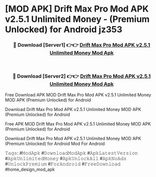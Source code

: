 # [MOD APK] Drift Max Pro Mod APK v2.5.1 Unlimited Money - (Premium Unlocked) for Android jz353



<div align="center">
<h3>🔴 Download [Server1] 👉👉 <a href="https://momento.my/?title=Drift_Max_Pro_Mod_APK_v2.5.1_Unlimited_Money">Drift Max Pro Mod APK v2.5.1 Unlimited Money Mod Apk</a></h3><br>

<h3>🔴 Download [Server2] 👉👉 <a href="https://momento.my/?title=Drift_Max_Pro_Mod_APK_v2.5.1_Unlimited_Money">Drift Max Pro Mod APK v2.5.1 Unlimited Money Mod Apk</a></h3>
</div>



Free Download APK MOD Drift Max Pro Mod APK v2.5.1 Unlimited Money MOD APK (Premium Unlocked) for Android

Download Drift Max Pro Mod APK v2.5.1 Unlimited Money MOD APK (Premium Unlocked) for Android

Free APK MOD Drift Max Pro Mod APK v2.5.1 Unlimited Money MOD APK (Premium Unlocked) for Android

Download Drift Max Pro Mod APK v2.5.1 Unlimited Money MOD APK (Premium Unlocked) for Android Mod For Android

𝚃𝚊𝚐𝚜: #𝙼𝚘𝚍𝙰𝚙𝚔 #𝙳𝚘𝚠𝚗𝚕𝚘𝚊𝚍𝙼𝚘𝚍𝙰𝚙𝚔 #𝙰𝚙𝚔𝙻𝚊𝚝𝚎𝚜𝚝𝚅𝚎𝚛𝚜𝚒𝚘𝚗 #𝙰𝚙𝚔𝚄𝚗𝚕𝚒𝚖𝚒𝚝𝚎𝚍𝙼𝚘𝚗𝚎𝚢 #𝙰𝚙𝚔𝚄𝚗𝚕𝚘𝚌𝚔𝙰𝚕𝚕 #𝙰𝚙𝚔𝙽𝚘𝙰𝚍𝚜 #𝚄𝚗𝚕𝚘𝚌𝚔𝙿𝚛𝚎𝚖𝚒𝚞𝚖 #𝙵𝚘𝚛𝙰𝚗𝚍𝚛𝚘𝚒𝚍 #𝙵𝚛𝚎𝚎𝙳𝚘𝚠𝚗𝚕𝚘𝚊𝚍 #home_design_mod_apk
